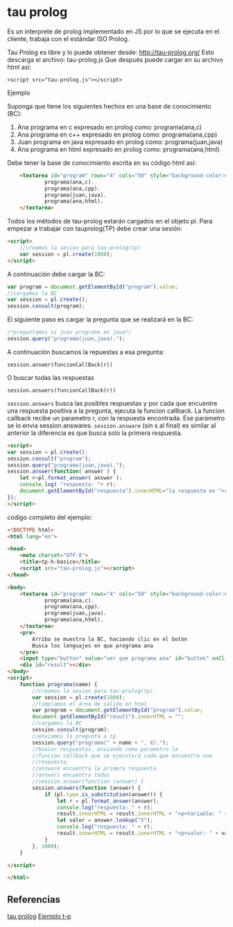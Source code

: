 # tau prolog
Es un interprete de prolog implementado en JS por lo que se ejecuta en el cliente, trabaja con el 
estándar ISO Prolog. 

Tau Prolog es libre y lo puede obtener desde: 
http://tau-prolog.org/
Esto descarga el archivo: tau-prolog.js
Que después puede cargar en su archivo html así:

`<script src="tau-prolog.js"></script>`

Ejemplo

Suponga que tiene los siguientes hechos en una base de conocimiento (BC):

1. Ana programa en c expresado en prolog como: programa(ana,c)
2. Ana programa en c++ expresado en prolog como: programa(ana,cpp)
3. Juan programa en java expresado en prolog como: programa(juan,java)
4. Ana programa en html expresado en prolog como: programa(ana,html)

Debe tener la base de conocimiento escrita en su código html así:

```html
    <textarea id="program" rows="4" cols="50" style="background-color:#cce0e0">
            programa(ana,c).
            programa(ana,cpp).
            programa(juan,java).
            programa(ana,html).
    </textarea>
```
Todos los métodos de tau-prolog estarán cargados en el objeto pl. Para empezar a trabajar con tauprolog(TP) debe crear una sesión:

```html
<script>
    //creamos la sesion para tau-prolog(tp)
    var session = pl.create(1000);
</script>
```

A continuación debe cargar la BC:

```js
var program = document.getElementById("program").value;
//cargamos la BC
var session = pl.create();
session.consult(program);
```

El siguiente paso es cargar la pregunta que se realizará en la BC:

```js
/*preguntamos si juan programa en java*/
session.query("programa(juan,java)."); 
```
A continuación buscamos la repuestas a esa pregunta:

`session.answer(funcionCallBack(r))`

O buscar todas las respuestas

`session.answers(funcionCallBack(r))`


`session.answars` busca las posibles respuestas y por cada que encuentre una respuesta positiva a la pregunta, ejecuta la funcion callback. La funcion callback recibe un parametro r, con la respuesta encontrada. Ese parámetro se lo envia session.answares.
`session.answare` (sin s al final) es similar al anterior la diferencia es que busca solo la primera respuesta.

```html
<script>
var session = pl.create();
session.consult("program");
session.query("programa(juan,java).");
session.answer(function( answer ) {
    let r=pl.format_answer( answer );
    console.log( "respuesta: "+ r);
    document.getElementById("respuesta").innerHTML="la respuesta es "+r;
});
</script>
```

código completo del ejemplo:
```html
<!DOCTYPE html>
<html lang="en">

<head>
    <meta charset="UTF-8">
    <title>tp-h-basico</title>
    <script src="tau-prolog.js"></script>
</head>

<body>
    <textarea id="program" rows="4" cols="50" style="background-color:#cce0e0">
            programa(ana,c).
            programa(ana,cpp).
            programa(juan,java).
            programa(ana,html).
    </textarea>
    <pre>
        Arriba se muestra la BC, haciendo clic en el botón
        Busca los lenguajes en que programa ana
    </pre>
    <input type="button" value="ver que programa ana" id="button" onClick="programa('ana');" />
    <div id="result"></div>
</body>
<script>
    function programa(name) {
        //creamos la sesion para tau-prolog(tp)
        var session = pl.create(1000);
        //limpiamos el área de salida en html
        var program = document.getElementById("program").value;
        document.getElementById("result").innerHTML = "";
        //cargamos la BC
        session.consult(program);
        //enviamos la pregunta a tp
        session.query("programa(" + name + ", X).");
        //buscar respuestas, enviando como parametro la
        //funcion callback que se ejecutará cada que encuentre una
        //respuesta.
        //answare encuentra la primera respuesta
        //answars encuentra todas
        //session.answer(function (answer) {
        session.answers(function (answer) {
            if (pl.type.is_substitution(answer)) {
                let r = pl.format_answer(answer);
                console.log("respuesta: " + r);
                result.innerHTML = result.innerHTML + "<p>Variable: " + r + "</p>";
                let valor = answer.lookup("X");
                console.log("respuesta: " + r);
                result.innerHTML = result.innerHTML + "<p>valor: " + valor + "</p>";
            }
        }, 1000);
    }

</script>

</html>
```
## Referencias
[tau prolog](http://tau-prolog.org/examples/likes)
[Ejemplo t-p](https://swi-prolog.discourse.group/t/libreria-da-tau-prolog-en-javascrit/1572)

